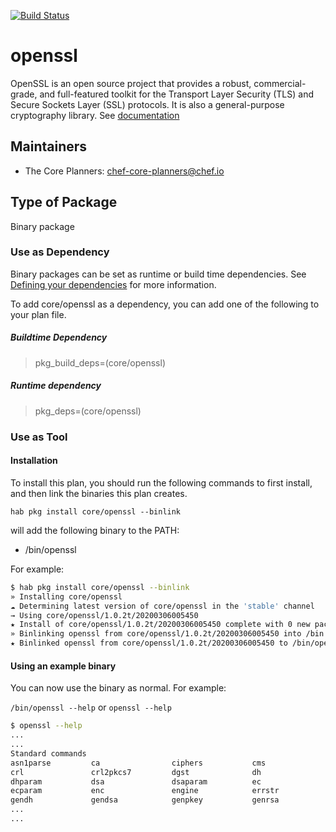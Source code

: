 [![Build Status](https://dev.azure.com/chefcorp-partnerengineering/Chef%20Base%20Plans/_apis/build/status/chef-base-plans.openssl?branchName=master)](https://dev.azure.com/chefcorp-partnerengineering/Chef%20Base%20Plans/_build/latest?definitionId=119&branchName=master)

# openssl

OpenSSL is an open source project that provides a robust, commercial-grade, and full-featured toolkit for the Transport Layer Security (TLS) and Secure Sockets Layer (SSL) protocols. It is also a general-purpose cryptography library.  See [documentation](https://www.openssl.org)

## Maintainers

* The Core Planners: <chef-core-planners@chef.io>

## Type of Package

Binary package

### Use as Dependency

Binary packages can be set as runtime or build time dependencies. See [Defining your dependencies](https://www.habitat.sh/docs/developing-packages/developing-packages/#sts=Define%20Your%20Dependencies) for more information.

To add core/openssl as a dependency, you can add one of the following to your plan file.

##### Buildtime Dependency

> pkg_build_deps=(core/openssl)

##### Runtime dependency

> pkg_deps=(core/openssl)

### Use as Tool

#### Installation

To install this plan, you should run the following commands to first install, and then link the binaries this plan creates.

``hab pkg install core/openssl --binlink``

will add the following binary to the PATH:

* /bin/openssl

For example:

```bash
$ hab pkg install core/openssl --binlink
» Installing core/openssl
☁ Determining latest version of core/openssl in the 'stable' channel
→ Using core/openssl/1.0.2t/20200306005450
★ Install of core/openssl/1.0.2t/20200306005450 complete with 0 new packages installed.
» Binlinking openssl from core/openssl/1.0.2t/20200306005450 into /bin
★ Binlinked openssl from core/openssl/1.0.2t/20200306005450 to /bin/openssl
```

#### Using an example binary

You can now use the binary as normal.  For example:

``/bin/openssl --help`` or ``openssl --help``

```bash
$ openssl --help
...
...
Standard commands
asn1parse         ca                ciphers           cms
crl               crl2pkcs7         dgst              dh
dhparam           dsa               dsaparam          ec
ecparam           enc               engine            errstr
gendh             gendsa            genpkey           genrsa
...
...
```
